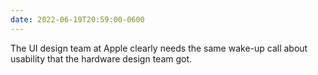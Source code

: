```yaml
---
date: 2022-06-19T20:59:00-0600
---
```


The <abbr>UI</abbr> design team at Apple clearly needs the same wake-up call about usability that the hardware design team got.